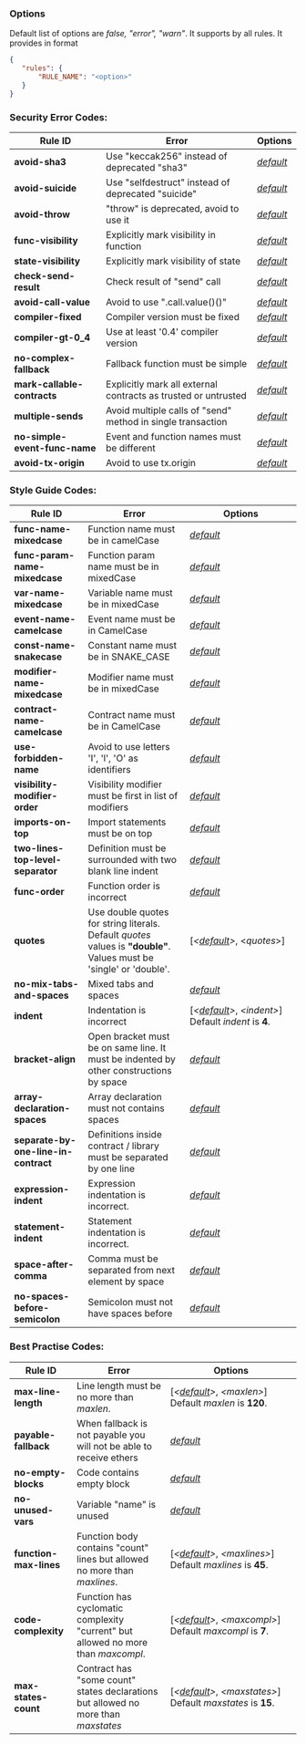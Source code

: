 
### Options
 Default list of options are *false, "error", "warn"*. It supports by all rules.
 It provides in format 
 ```json
 {
    "rules": {
        "RULE_NAME": "<option>"
    }
 }
 ```


### Security Error Codes:

  

 | Rule ID                       |                      Error                      |     Options                       |
 |-------------------------------|-------------------------------------------------|-----------------------------------|
 | **avoid-sha3**                | Use "keccak256" instead of deprecated "sha3"    | *[default](#options)*     |
 | **avoid-suicide**             | Use "selfdestruct" instead of deprecated "suicide" | *[default](#options)*  |
 | **avoid-throw**               | "throw" is deprecated, avoid to use it          | *[default](#options)*     |
 | **func-visibility**           | Explicitly mark visibility in function          | *[default](#options)*     |
 | **state-visibility**          | Explicitly mark visibility of state             | *[default](#options)*     |
 | **check-send-result**         | Check result of "send" call                     | *[default](#options)*     |
 | **avoid-call-value**          | Avoid to use ".call.value()()"                  | *[default](#options)*     |
 | **compiler-fixed**            | Compiler version must be fixed                  | *[default](#options)*     |
 | **compiler-gt-0_4**           | Use at least '0.4' compiler version             | *[default](#options)*     |
 | **no-complex-fallback**       | Fallback function must be simple                | *[default](#options)*     |
 | **mark-callable-contracts**   | Explicitly mark all external contracts as trusted or untrusted | *[default](#options)*|
 | **multiple-sends**            | Avoid multiple calls of "send" method in single transaction | *[default](#options)*|
 | **no-simple-event-func-name** | Event and function names must be different      | *[default](#options)*     |
 | **avoid-tx-origin**           | Avoid to use tx.origin                          | *[default](#options)*     |
 
### Style Guide Codes:
 
 | Rule ID                       |                      Error                         |     Options                    |
 |-------------------------------|----------------------------------------------------|--------------------------------| 
 | **func-name-mixedcase**       | Function name must be in camelCase                 | *[default](#options)*          |
 | **func-param-name-mixedcase** | Function param name must be in mixedCase           | *[default](#options)*          |
 | **var-name-mixedcase**        | Variable name must be in mixedCase                 | *[default](#options)*          |
 | **event-name-camelcase**      | Event name must be in CamelCase                    | *[default](#options)*          |
 | **const-name-snakecase**      | Constant name must be in SNAKE_CASE                | *[default](#options)*          |
 | **modifier-name-mixedcase**   | Modifier name must be in mixedCase                 | *[default](#options)*          |
 | **contract-name-camelcase**   | Contract name must be in CamelCase                 | *[default](#options)*          |
 | **use-forbidden-name**        | Avoid to use letters 'I', 'l', 'O' as identifiers  | *[default](#options)*          |
 | **visibility-modifier-order** | Visibility modifier must be first in list of modifiers | *[default](#options)*      |
 | **imports-on-top**            | Import statements must be on top                   | *[default](#options)*          |
 | **two-lines-top-level-separator** | Definition must be surrounded with two blank line indent | *[default](#options)*|
 | **func-order**                | Function order is incorrect                        | *[default](#options)*          |
 | **quotes**                    | Use double quotes for string literals. Default *quotes* values is **"double"**. Values must be 'single' or 'double'. |[*\<[default](#options)\>*,&nbsp;\<*quotes*\>] |
 | **no-mix-tabs-and-spaces**    | Mixed tabs and spaces                              | *[default](#options)*          |
 | **indent**                    | Indentation is incorrect                           | [*\<[default](#options)\>*,&nbsp;*\<indent\>*] Default *indent* is **4**.|
 | **bracket-align**             | Open bracket must be on same line. It must be indented by other constructions by space | *[default](#options)* |
 | **array-declaration-spaces**  | Array declaration must not contains spaces         | *[default](#options)*          |
 | **separate-by-one-line-in-contract** | Definitions inside contract / library must be separated by one line | *[default](#options)* |
 | **expression-indent**         | Expression indentation is incorrect.               | *[default](#options)*          |
 | **statement-indent**          | Statement indentation is incorrect.                | *[default](#options)*          |
 | **space-after-comma**         | Comma must be separated from next element by space | *[default](#options)*          |
 | **no-spaces-before-semicolon**| Semicolon must not have spaces before              | *[default](#options)*          |
 
### Best Practise Codes:
 
  | Rule ID                       |                      Error                         |     Options                   |
  |-------------------------------|----------------------------------------------------|-------------------------------| 
  | **max-line-length**           | Line length must be no more than *maxlen*. | [*\<[default](#options)\>*,&nbsp;*\<maxlen\>*] Default *maxlen* is **120**. | 
  | **payable-fallback**          | When fallback is not payable you will not be able to receive ethers | *[default](#options)* |
  | **no-empty-blocks**           | Code contains empty block                          | *[default](#options)*         |
  | **no-unused-vars**            | Variable "name" is unused                          | *[default](#options)*         |
  | **function-max-lines**        | Function body contains "count" lines but allowed no more than *maxlines*. | [*\<[default](#options)\>*,&nbsp;*\<maxlines\>*] Default *maxlines* is **45**. |
  | **code-complexity**           | Function has cyclomatic complexity "current" but allowed no more than *maxcompl*. | [*\<[default](#options)\>*,&nbsp;*\<maxcompl\>*] Default *maxcompl* is **7**. |
  | **max-states-count**          | Contract has "some count" states declarations but allowed no more than *maxstates* | [*\<[default](#options)\>*,&nbsp;*\<maxstates\>*] Default *maxstates* is **15**. |

